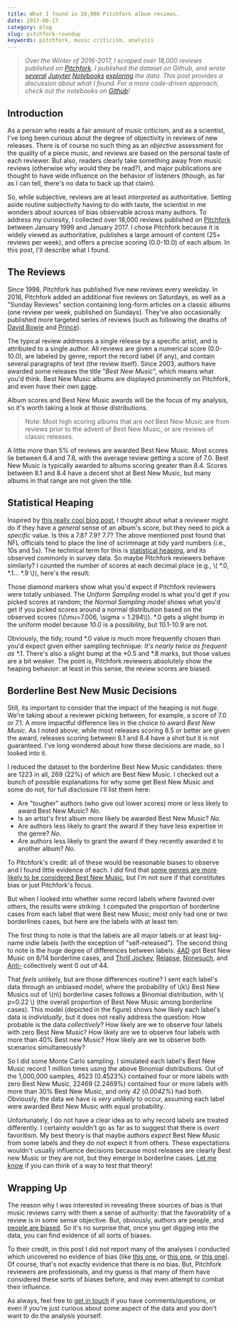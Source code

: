 ```yaml
---
title: What I found in 18,000 Pitchfork album reviews.
date: 2017-06-17
category: blog
slug: pitchfork-roundup
keywords: pitchfork, music criticism, analysis
---
```



>_Over the Winter of 2016-2017, I scraped over 18,000 reviews published on [Pitchfork](http://pitchfork.com/). I published the dataset on Github, and wrote [several](http://nbviewer.jupyter.org/github/nolanbconaway/pitchfork-data/blob/master/notebooks/author-autocorrelation.ipynb) [Jupyter](http://nbviewer.jupyter.org/github/nolanbconaway/pitchfork-data/blob/master/notebooks/best-new-music-iid.ipynb) [Notebooks](http://nbviewer.jupyter.org/github/nolanbconaway/pitchfork-data/blob/master/notebooks/artist-development.ipynb) [exploring](http://nbviewer.jupyter.org/github/nolanbconaway/pitchfork-data/blob/master/notebooks/review-score-exploration.ipynb) the data. This post provides a discussion about what I found. For a more code-driven approach, check out the notebooks on [Github](https://github.com/nolanbconaway/pitchfork-data)!_


## Introduction

As a person who reads a fair amount of music criticism, and as a scientist, I've long been curious about the degree of objectivity in reviews of new releases. There is of course no such thing as an _objective_ assessment for the quality of a piece music, and reviews are based on the personal taste of each reviewer. But also, readers clearly take something away from music reviews (otherwise why would they be read?), and major publications are thought to have wide influence on the behavior of listeners (though, as far as I can tell, there's no data to back up that claim).

So, while subjective, reviews are at least _interpreted_ as authoritative. Setting aside routine subjectivity having to do with taste, the scientist in me wonders about sources of bias observable across many authors. To address my curiosity, I collected over 18,000 reviews published on [Pitchfork](http://pitchfork.com/) between January 1999 and January 2017. I chose Pitchfork because it is widely viewed as authoritative, publishes a large amount of content (25+ reviews per week), and offers a precise scoring (0.0-10.0) of each album. In this post, I'll describe what I found.

## The Reviews

Since 1998, Pitchfork has published five new reviews every weekday. In 2016, Pitchfork added an additional five reviews on Saturdays, as well as a "Sunday Reviews" section containing long-form articles on a classic albums (one review per week, published on Sundays). They've also occasionally published more targeted series of reviews (such as following the deaths of [David Bowie](http://pitchfork.com/artists/438-david-bowie/) and [Prince](http://pitchfork.com/artists/3397-prince/)).

The typical review addresses a single release by a specific artist, and is attributed to a single author. All reviews are given a numerical score (0.0-10.0), are labeled by genre, report the record label (if any), and contain several paragraphs of text (the review itself). Since 2003, authors have awarded some releases the title "_Best New Music_", which means what you'd think. Best New Music albums are displayed prominently on Pitchfork, and even have their own [page](http://pitchfork.com/reviews/best/albums/).

Album scores and Best New Music awards will be the focus of my analysis, so it's worth taking a look at those distributions.

<object type="image/svg+xml" data="{attach}score-bmn-hist.svg"></object>

> Note: Most high scoring albums that are _not_ Best New Music are from reviews prior to the advent of Best New Music, or are reviews of classic releases.

A little more than 5% of reviews are awarded Best New Music. Most scores lie between 6.4 and 7.8, with the average review getting a score of 7.0. Best New Music is typically awarded to albums scoring greater than 8.4. Scores between 8.1 and 8.4 have a decent shot at Best New Music, but many albums in that range are not given the title. 

## Statistical Heaping

Inspired by [this really cool blog post](https://gutterstats.wordpress.com/2015/11/03/are-nfl-officials-biased-with-their-ball-placement/), I thought about what a reviewer might do if they have a _general_ sense of an album's score, but they need to pick a _specific_ value. Is this a 7.8? 7.9? 7.7? The above mentioned post found that NFL officials tend to place the line of scrimmage at tidy yard numbers (i.e., 10s and 5s). The technical term for this is [statistical heaping](http://ww2.amstat.org/sections/SRMS/Proceedings/y1958/Patterns%20Of%20Heaping%20In%20The%20Reporting%20Of%20Numerical%20Data.pdf), and its observed commonly in survey data. So maybe Pitchfork reviewers behave similarly? I counted the number of scores at each decimal place (e.g., \\( *.0, *.1... *.9 \\)), here's the result:

<object type="image/svg+xml" data="{attach}score-anchor-points.svg"></object>

Those diamond markers show what you'd expect if Pitchfork reviewers were totally unbiased. The _Uniform Sampling_ model is what you'd get if you picked scores at random; the _Normal Sampling_ model shows what you'd get if you picked scores around a normal distribution  based on the observed scores (\\(\mu=7.006, \sigma = 1.294\\)). *.0 gets a slight bump in the uniform model because 10.0 is a possibility, but 10.1-10.9 are not. 

Obviously, the tidy, round *.0 value is much more frequently chosen than you'd expect given either sampling technique: _It's nearly twice as frequent as *.1_. There's also a slight bump at the *0.5 and *.8  marks, but those values are a bit weaker. The point is, Pitchfork reviewers absolutely show the heaping behavior: at least in this sense, the review scores are biased. 

## Borderline Best New Music Decisions

Still, its important to consider that the impact of the heaping is not _huge_. We're taking about a reviewer picking between, for example, a score of 7.0 or 7.1. A more impactful difference lies in the choice to award _Best New Music_. As I noted above, while most releases scoring 8.5 or better are given the award, releases scoring between 8.1 and 8.4 have a shot but it is not guaranteed. I've long wondered about how these decisions are made, so I looked into it.

I reduced the dataset to the borderline Best New Music candidates: there are 1223 in all, 269 (22%) of which are Best New Music. I checked out a bunch of possible explanations for why some get Best New Music and some do not; for full disclosure I'll list them here:

- Are "tougher" authors (who give out lower scores) more or less likely to award Best New Music? _No_.
- Is an artist's first album more likely be awarded Best New Music? _No_.
- Are authors less likely to grant the award if they have less expertise in the genre? _No_.
- Are authors less likely to grant the award if they recently awarded it to another album? _No_.

To Pitchfork's credit: all of these would be reasonable biases to observe and I found little evidence of each. I _did_ find that [some genres are more likely to be considered Best New Music](https://twitter.com/nolanbconaway/status/875568013050658818), but I'm not sure if that constitutes bias or just Pitchfork's focus.

But when I looked into whether some record labels where favored over others, the results were striking. I computed the proportion of borderline cases from each label that were Best new Music; most only had one or two borderlines cases, but here are the labels with at least ten:

<object type="image/svg+xml" data="{attach}borderline-by-label.svg"></object>

The first thing to note is that the labels are all major labels or at least big-name indie labels (with the exception of "self-released"). The second thing to note is the huge degree of differences between labels: [4AD](https://en.wikipedia.org/wiki/4AD) got Best New Music on 8/14 borderline cases, and [Thrill Jockey](https://en.wikipedia.org/wiki/Thrill_Jockey), [Relapse](https://en.wikipedia.org/wiki/Relapse_Records), [Nonesuch](https://en.wikipedia.org/wiki/Nonesuch_Records), and [Anti-](https://en.wikipedia.org/wiki/Anti-_(record_label)) collectively went 0 out of 44. 

That _feels_ unlikely, but are those differences routine? I sent each label's data through an unbiased model, where the probability of \\(k\\) Best New Musics out of \\(n\\) borderline cases follows a Binomial distribution, with \\( p=0.22 \\) (the overall proportion of Best New Music among borderline cases). This model (depicted in the figure) shows how likely each label's data is _individually_, but it does not really address the question: How probable is the data _collectively_?  How likely are we to observe four labels with zero Best New Music? How likely are we to observe four labels with more than 40% Best new Music? How likely are we to observe both scenarios simultaneously?

So I did some Monte Carlo sampling. I simulated each label's Best New Music record 1 million times using the above Binomial distributions. Out of the 1,000,000 samples, 4523 (0.4523%) contained four or more labels with zero Best New Music, 22469 (2.2469%) contained four or more labels with more than 30% Best New Music, and only _42_ (_0.0042%_) had both. Obviously, the data we have is _very unlikely_ to occur, assuming each label were awarded Best New Music with equal probability.

Unfortunately, I do not have a clear idea as to why record labels are treated differently. I certainty wouldn't go as far as to suggest that there is _overt_ favoritism. My best theory is that maybe authors _expect_ Best New Music from some labels and they do not expect it from others. These expectations wouldn't usually influence decisions because most releases are clearly Best new Music or they are not, but they emerge in borderline cases. [Let me know](mailto:nolanbconaway@gmail.com) if you can think of a way to test that theory!


## Wrapping Up

The reason why I was interested in revealing these sources of bias is that music reviews carry with them a sense of authority: that the favorability of a review is in some sense objective. But, obviously, authors are people, and [people are biased](https://en.wikipedia.org/wiki/List_of_cognitive_biases#Decision-making.2C_belief.2C_and_behavioral_biases). So it's no surprise that, once you get digging into the data, you can find evidence of all sorts of biases. 

To their credit, in this post I did _not_ report many of the analyses I conducted which uncovered no evidence of bias (like [this one](https://twitter.com/nolanbconaway/status/873754026080436224), or [this one](http://nbviewer.jupyter.org/github/nolanbconaway/pitchfork-data/blob/master/notebooks/reviewer-development.ipynb), or [this one](http://nbviewer.jupyter.org/github/nolanbconaway/pitchfork-data/blob/master/notebooks/best-new-music-iid.ipynb)). Of course, that's not exactly evidence that there is _no_ bias. But, Pitchfork reviewers are professionals, and my guess is that many of them have considered these sorts of biases before, and may even attempt to combat their influence.

As always, feel free to [get in touch](mailto:nolanbconaway@gmail.com) if you have comments/questions, or even if you're just curious about some aspect of the data and you don't want to do the analysis yourself.

